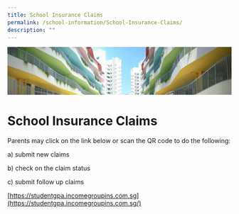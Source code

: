 ```yaml
---
title: School Insurance Claims
permalink: /school-information/School-Insurance-Claims/
description: ""
---
```

![](/images/SchoolInformation.jpg)

School Insurance Claims
=======================

Parents may click on the link below or scan the QR code to do the following:

  

a) submit new claims

b) check on the claim status

c) submit follow up claims

[https://studentgpa.incomegroupins.com.sg](https://studentgpa.incomegroupins.com.sg/)